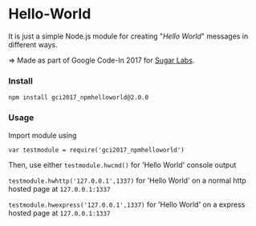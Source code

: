 # Hello-World

It is just a simple Node.js module for creating "_Hello World_" messages in different ways.

=> Made as part of Google Code-In 2017 for [Sugar Labs](https://sugarlabs.org/).

### Install

`npm install gci2017_npmhelloworld@2.0.0`

### Usage
Import module using
```
var testmodule = require('gci2017_npmhelloworld')
```

Then, use either
``` testmodule.hwcmd() ``` for 'Hello World' console output

``` testmodule.hwhttp('127.0.0.1',1337) ``` for 'Hello World' on a normal http hosted page at `127.0.0.1:1337`

``` testmodule.hwexpress('127.0.0.1',1337) ``` for 'Hello World' on a express hosted page at `127.0.0.1:1337`
